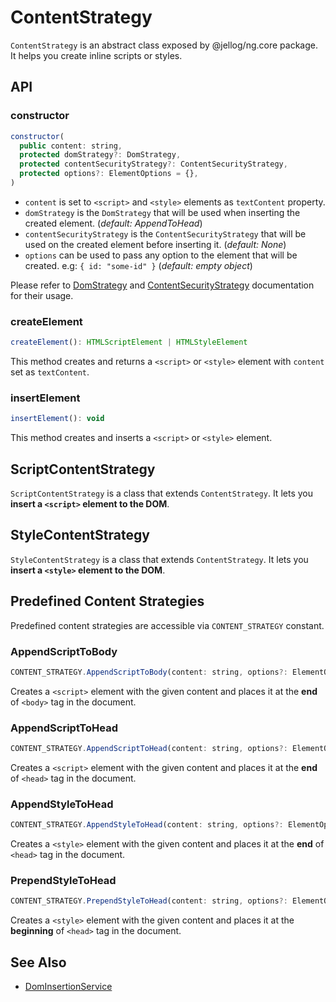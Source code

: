 # ContentStrategy

`ContentStrategy` is an abstract class exposed by @jellog/ng.core package. It helps you create inline scripts or styles.

## API


### constructor

```js
constructor(
  public content: string,
  protected domStrategy?: DomStrategy,
  protected contentSecurityStrategy?: ContentSecurityStrategy,
  protected options?: ElementOptions = {},
)
```

- `content` is set to `<script>` and `<style>` elements as `textContent` property.
- `domStrategy` is the `DomStrategy` that will be used when inserting the created element. (_default: AppendToHead_)
- `contentSecurityStrategy` is the `ContentSecurityStrategy` that will be used on the created element before inserting it. (_default: None_)
- `options` can be used to pass any option to the element that will be created. e.g: `{ id: "some-id" }` (_default: empty object_)

Please refer to [DomStrategy](./Dom-Strategy.md) and [ContentSecurityStrategy](./Content-Security-Strategy.md) documentation for their usage.


### createElement

```js
createElement(): HTMLScriptElement | HTMLStyleElement
```

This method creates and returns a `<script>` or `<style>` element with `content` set as `textContent`.


### insertElement

```js
insertElement(): void
```

This method creates and inserts a `<script>` or `<style>` element.


## ScriptContentStrategy

`ScriptContentStrategy` is a class that extends `ContentStrategy`. It lets you **insert a `<script>` element to the DOM**.

## StyleContentStrategy

`StyleContentStrategy` is a class that extends `ContentStrategy`. It lets you **insert a `<style>` element to the DOM**.


## Predefined Content Strategies

Predefined content strategies are accessible via `CONTENT_STRATEGY` constant.


### AppendScriptToBody

```js
CONTENT_STRATEGY.AppendScriptToBody(content: string, options?: ElementOptions<HTMLScriptElement>)
```

Creates a `<script>` element with the given content and places it at the **end** of `<body>` tag in the document.


### AppendScriptToHead

```js
CONTENT_STRATEGY.AppendScriptToHead(content: string, options?: ElementOptions<HTMLScriptElement>)
```

Creates a `<script>` element with the given content and places it at the **end** of `<head>` tag in the document.


### AppendStyleToHead

```js
CONTENT_STRATEGY.AppendStyleToHead(content: string, options?: ElementOptions<HTMLStyleElement>)
```

Creates a `<style>` element with the given content and places it at the **end** of `<head>` tag in the document.


### PrependStyleToHead

```js
CONTENT_STRATEGY.PrependStyleToHead(content: string, options?: ElementOptions<HTMLStyleElement>)
```

Creates a `<style>` element with the given content and places it at the **beginning** of `<head>` tag in the document.


## See Also

- [DomInsertionService](./Dom-Insertion-Service.md)